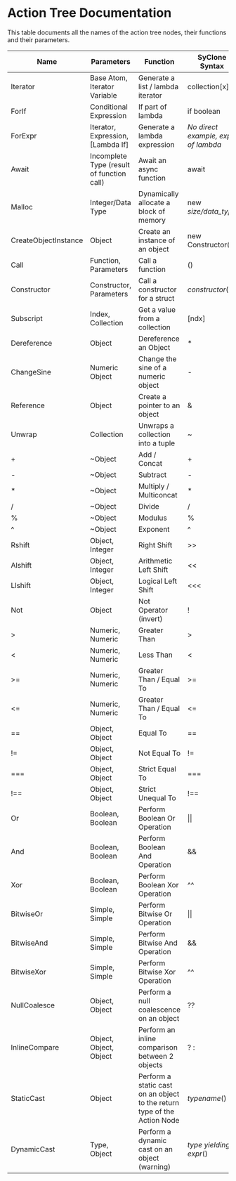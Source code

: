 # Action Tree Documentation
This table documents all the names of the action tree nodes, their functions and their parameters.

| Name | Parameters | Function | SyClone Syntax |
| ---- | -----------| -------- | -------------- |
| Iterator | Base Atom, Iterator Variable | Generate a list / lambda iterator | collection\[x\] |
| ForIf | Conditional Expression | If part of lambda | if boolean |
| ForExpr | Iterator, Expression, \[Lambda If\] | Generate a lambda expression | *No direct example, expr of lambda* |
| Await | Incomplete Type (result of function call) | Await an async function | await |
| Malloc | Integer/Data Type | Dynamically allocate a block of memory | new *size/data_type*|
| CreateObjectInstance | Object | Create an instance of an object | new Constructor() |
| Call | Function, Parameters | Call a function | () |
| Constructor | Constructor, Parameters | Call a constructor for a struct | *constructor*() |
| Subscript | Index, Collection | Get a value from a collection | \[ndx\] |
| Dereference | Object | Dereference an Object | * |
| ChangeSine | Numeric Object | Change the sine of a numeric object | - |
| Reference | Object | Create a pointer to an object | & |
| Unwrap | Collection | Unwraps a collection into a tuple | ~ |
| + | ~Object | Add / Concat | + |
| - | ~Object | Subtract | - |
| * | ~Object | Multiply / Multiconcat | * |
| / | ~Object | Divide | / |
| % | ~Object | Modulus | % |
| ^ | ~Object | Exponent | ^ |
| Rshift | Object, Integer | Right Shift | >> |
| Alshift | Object, Integer | Arithmetic Left Shift | << |
| Llshift | Object, Integer | Logical Left Shift | <<< |
| Not | Object | Not Operator (invert) | ! |
| > | Numeric, Numeric | Greater Than | > |
| < | Numeric, Numeric | Less Than | < |
| >= | Numeric, Numeric | Greater Than / Equal To | >= |
| <= | Numeric, Numeric | Greater Than / Equal To | <= |
| == | Object, Object | Equal To | == |
| != | Object, Object | Not Equal To | != |
| === | Object, Object | Strict Equal To | === |
| !== | Object, Object | Strict Unequal To | !== |
| Or | Boolean, Boolean | Perform Boolean Or Operation | \|\| |
| And | Boolean, Boolean | Perform Boolean And Operation | && |
| Xor | Boolean, Boolean | Perform Boolean Xor Operation | ^^ |
| BitwiseOr | Simple, Simple | Perform Bitwise Or Operation | \|\| |
| BitwiseAnd | Simple, Simple | Perform Bitwise And Operation | && |
| BitwiseXor | Simple, Simple | Perform Bitwise Xor Operation | ^^ |
| NullCoalesce | Object, Object | Perform a null coalescence on an object | ?? |
| InlineCompare | Object, Object, Object | Perform an inline comparison between 2 objects | ? : |
| StaticCast | Object | Perform a static cast on an object to the return type of the Action Node | *typename*() |
| DynamicCast | Type, Object | Perform a dynamic cast on an object (warning) | *type yielding expr*() |